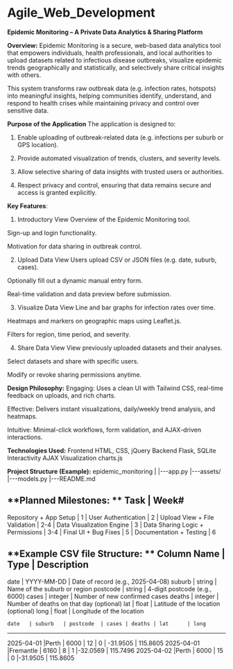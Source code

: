 # Agile_Web_Development


**Epidemic Monitoring – A Private Data Analytics & Sharing Platform**

**Overview:**
Epidemic Monitoring is a secure, web-based data analytics tool that empowers individuals, health professionals, and local authorities to upload datasets related to infectious disease outbreaks, visualize epidemic trends geographically and statistically, and selectively share critical insights with others.

This system transforms raw outbreak data (e.g. infection rates, hotspots) into meaningful insights, helping communities identify, understand, and respond to health crises while maintaining privacy and control over sensitive data.


**Purpose of the Application**
The application is designed to:

1. Enable uploading of outbreak-related data (e.g. infections per suburb or GPS location).

2. Provide automated visualization of trends, clusters, and severity levels.

3. Allow selective sharing of data insights with trusted users or authorities.

4. Respect privacy and control, ensuring that data remains secure and access is granted explicitly.


**Key Features**:
1. Introductory View
Overview of the Epidemic Monitoring tool.

Sign-up and login functionality.

Motivation for data sharing in outbreak control.

2. Upload Data View
Users upload CSV or JSON files (e.g. date, suburb, cases).

Optionally fill out a dynamic manual entry form.

Real-time validation and data preview before submission.

3. Visualize Data View
Line and bar graphs for infection rates over time.

Heatmaps and markers on geographic maps using Leaflet.js.

Filters for region, time period, and severity.

4. Share Data View
View previously uploaded datasets and their analyses.

Select datasets and share with specific users.

Modify or revoke sharing permissions anytime.


**Design Philosophy:**
Engaging:  	Uses a clean UI with Tailwind CSS, real-time feedback on uploads, and rich charts.

Effective: 	Delivers instant visualizations, daily/weekly trend analysis, and heatmaps.

Intuitive:	Minimal-click workflows, form validation, and AJAX-driven interactions.


**Technologies Used:**
Frontend         HTML, CSS, jQuery
Backend          Flask, SQLite
Interactivity    AJAX
Visualization    charts.js


**Project Structure (Example):**
epidemic_monitoring
|
|---app.py
|---assets/
|---models.py
|---README.md





**Planned Milestones:
**
Task                              |     Week#
--------------------------------------------------------------------------
Repository + App Setup            |    1
                                  |
User Authentication               |    2
                                  |
Upload View + File Validation     |    2-4
                                  |
Data Visualization Engine         |    3
                                  |
Data Sharing Logic + Permissions  |    3-4
                                  |
Final UI + Bug Fixes              |    5
                                  | 
Documentation + Testing           |    6




**Example CSV file Structure:
**
 Column Name	 |     Type	       |            Description
--------------------------------------------------------------------------
date	         | YYYY-MM-DD	   |   Date of record (e.g., 2025-04-08)
suburb	       | string	       |   Name of the suburb or region
postcode	     | string	       |   4-digit postcode (e.g., 6000)
cases	         | integer       |   Number of new confirmed cases
deaths	       | integer	     |   Number of deaths on that day (optional)
lat	           | float	       |   Latitude of the location (optional)
long	         | float	       |   Longitude of the location






    date   | suburb   | postcode  | cases | deaths | lat      | long
--------------------------------------------------------------------------
2025-04-01 |Perth     | 6000      |  12   |  0     | -31.9505 | 115.8605
2025-04-01 |Fremantle | 6160      |   8   |  1     |-32.0569  | 115.7496
2025-04-02 |Perth     | 6000      |  15   |  0     |-31.9505  | 115.8605
